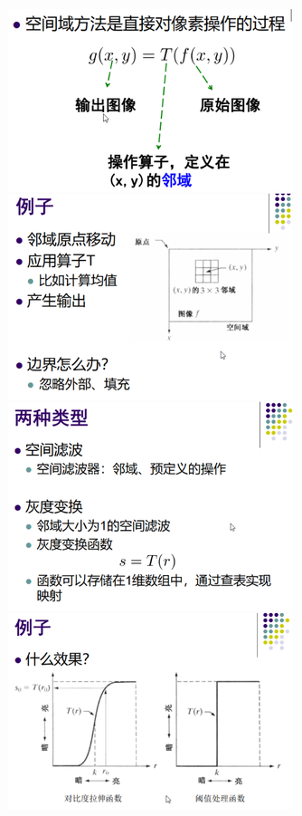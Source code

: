![](../photo/Pasted%20image%2020240708155600.png)
![](../photo/Pasted%20image%2020240708155636.png)
![](../photo/Pasted%20image%2020240708155847.png)
![](../photo/Pasted%20image%2020240708155859.png)
